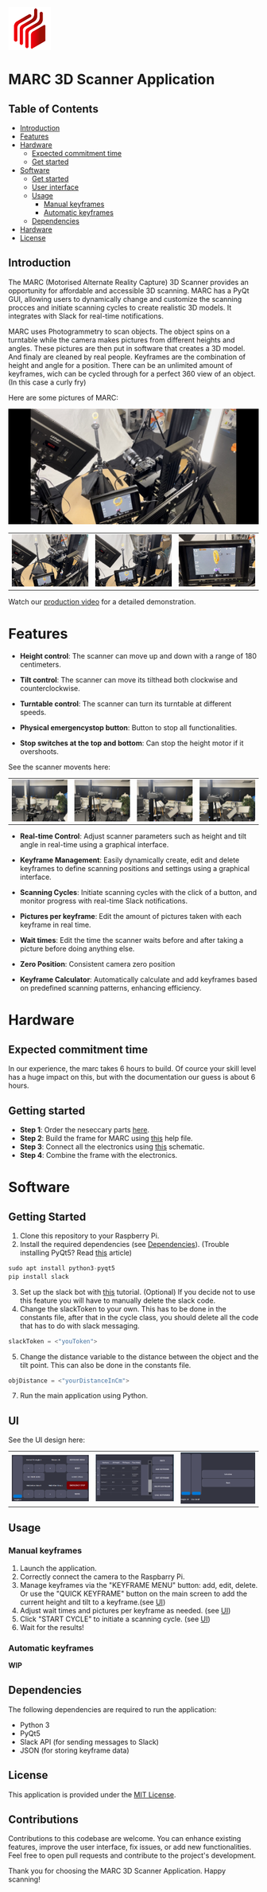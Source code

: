 ![MARC picture](./readmePics/icon.png)

# MARC 3D Scanner Application

## Table of Contents
- [Introduction](#introduction)
- [Features](#features)
- [Hardware](#hardware)
  - [Expected commitment time](#expected-commitment-time)
  - [Get started](#getting-started)
- [Software](#software)
  - [Get started](#getting-started)
  - [User interface](#ui)
  - [Usage](#usage)
      - [Manual keyframes](#manual-keyframes)
      - [Automatic keyframes](#automatic-keyframes)
  - [Dependencies](#dependencies)
- [Hardware](#hardware)
- [License](#license)

## Introduction

The MARC (Motorised Alternate Reality Capture) 3D Scanner provides an opportunity for affordable and accessible 3D scanning. MARC has a PyQt GUI, allowing users to dynamically change and customize the scanning procces and initiate scanning cycles to create realistic 3D models. It integrates with Slack for real-time notifications.

MARC uses Photogrammetry to scan objects. The object spins on a turntable while the camera makes pictures from different heights and angles. These pictures are then put in software that creates a 3D model. And finaly are cleaned by real people.
Keyframes are the combination of height and angle for a position. There can be an unlimited amount of keyframes, wich can be cycled through for a perfect 360 view of an object. (In this case a curly fry)

Here are some pictures of MARC:

![MARC picture](./readmePics/marcPic1.jpeg)

<table>
  <tr>
    <td>
      <img src="./readmePics/marcPic2.jpeg" alt="marcPic2">
    </td>
    <td>
      <img src="./readmePics/marcPic3.jpeg" alt="marcPic3">
    </td>
    <td>
      <img src="./readmePics/marcPic4.jpeg" alt="marcPic4">
    </td>
  </tr>
</table>

Watch our [production video](https://we.tl/t-bFW5XTTR4l) for a detailed demonstration.

# Features
  
  - **Height control**: The scanner can move up and down with a range of 180 centimeters.
  
  - **Tilt control**: The scanner can move its tilthead both clockwise and counterclockwise.
  
  - **Turntable control**: The scanner can turn its turntable at different speeds.
  
  - **Physical emergencystop button**: Button to stop all functionalities.

  - **Stop switches at the top and bottom**: Can stop the height motor if it overshoots.

See the scanner movents here:

<table>
  <tr>
    <td>
      <img src="./readmePics/fotoLaag.jpeg" alt="marcPic2">
    </td>
    <td>
      <img src="./readmePics/fotoHoog.jpeg" alt="marcPic2">
    </td>
    <td>
      <img src="./readmePics/fotoTiltLaag.jpeg" alt="marcPic2">
    </td>
    <td>
      <img src="./readmePics/fotoTiltHoog.jpeg" alt="marcPic2">
    </td>
  </tr>
</table>

  
  - **Real-time Control**: Adjust scanner parameters such as height and tilt angle in real-time using a graphical interface.
  
  - **Keyframe Management**: Easily dynamically create, edit and delete keyframes to define scanning positions and settings using a graphical interface.
  
  - **Scanning Cycles**: Initiate scanning cycles with the click of a button, and monitor progress with real-time Slack notifications.
  
  - **Pictures per keyframe**: Edit the amount of pictures taken with each keyframe in real time.
  
  - **Wait times**: Edit the time the scanner waits before and after taking a picture before doing anything else.
  
  - **Zero Position**: Consistent camera zero position
  
  - **Keyframe Calculator**: Automatically calculate and add keyframes based on predefined scanning patterns, enhancing efficiency.

# Hardware

  ## Expected commitment time

  In our experience, the marc takes 6 hours to build. Of cource your skill level has a huge impact on this, but with the documentation our guess is about 6 hours.

  ## Getting started

  - **Step 1**: Order the neseccary parts [here]().
  - **Step 2**: Build the frame for MARC using [this]() help file.
  - **Step 3**: Connect all the electronics using [this]() schematic.
  - **Step 4**: Combine the frame with the electronics.
  
# Software
  ## Getting Started

  1. Clone this repository to your Raspberry Pi.
  2. Install the required dependencies (see [Dependencies](#dependencies)). (Trouble installing PyQt5? Read [this](https://www.pythonguis.com/installation/install-pyqt5-raspberry-pi/) article)
```Python
sudo apt install python3-pyqt5
pip install slack
```
  3. Set up the slack bot with [this](https://medium.com/applied-data-science/how-to-build-you-own-slack-bot-714283fd16e5) tutorial. (Optional) If you decide not to use this feature you will have to manually delete the slack code.
  4. Change the slackToken to your own. This has to be done in the constants file, after that in the cycle class, you should delete all the code that has to do with slack messaging.
```Python
slackToken = <"youToken">
```
  5. Change the distance variable to the distance between the object and the tilt point. This can also be done in the constants file.
```Python
objDistance = <"yourDistanceInCm">
```
  7. Run the main application using Python.

  ## UI
  
  See the UI design here:
  
  <table>
    <tr>
      <td>
        <img src="./readmePics/homescreen.png" alt="homescreen">
      </td>
      <td>
        <img src="./readmePics/keyframescreen.png" alt="keyframescreen">
      </td>
      <td>
        <img src="./readmePics/calcKeyframeScreen.png" alt="calcKeyframes">
      </td>
    </tr>
  </table>
  
  ## Usage
  
  ### Manual keyframes
  
  1. Launch the application.
  2. Correctly connect the camera to the Raspbarry Pi.
  3. Manage keyframes via the "KEYFRAME MENU" button: add, edit, delete. Or use the "QUICK KEYFRAME" button on the main screen to add the current height and tilt to a keyframe.(see [UI](#UI))
  4. Adjust wait times and pictures per keyframe as needed. (see [UI](#UI))
  5. Click "START CYCLE" to initiate a scanning cycle. (see [UI](#UI)) 
  6. Wait for the results!
  
  ### Automatic keyframes
  **WIP**
  
  ## Dependencies
  
  The following dependencies are required to run the application:
  
  - Python 3
  - PyQt5
  - Slack API (for sending messages to Slack)
  - JSON (for storing keyframe data)

## License

This application is provided under the [MIT License](LICENSE).


## Contributions

Contributions to this codebase are welcome. You can enhance existing features, improve the user interface, fix issues, or add new functionalities. Feel free to open pull requests and contribute to the project's development.

Thank you for choosing the MARC 3D Scanner Application. Happy scanning!
